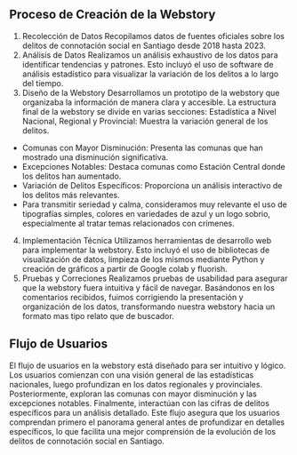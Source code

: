 ## Proceso de Creación de la Webstory
1. Recolección de Datos
Recopilamos datos de fuentes oficiales sobre los delitos de connotación social en Santiago desde 2018 hasta 2023. 
2. Análisis de Datos
Realizamos un análisis exhaustivo de los datos para identificar tendencias y patrones. Esto incluyó el uso de software de análisis estadístico para visualizar la variación de los delitos a lo largo del tiempo.
3. Diseño de la Webstory
Desarrollamos un prototipo de la webstory que organizaba la información de manera clara y accesible. La estructura final de la webstory se divide en varias secciones:
Estadística a Nivel Nacional, Regional y Provincial: Muestra la variación general de los delitos.
- Comunas con Mayor Disminución: Presenta las comunas que han mostrado una disminución significativa.
- Excepciones Notables: Destaca comunas como Estación Central donde los delitos han aumentado.
- Variación de Delitos Específicos: Proporciona un análisis interactivo de los delitos más relevantes.
- Para transmitir seriedad y calma, consideramos muy relevante el uso de tipografías simples, colores en variedades de azul y un logo sobrio, especialmente al tratar temas relacionados con crímenes.
4. Implementación Técnica
Utilizamos herramientas de desarrollo web para implementar la webstory. Esto incluyó el uso de bibliotecas de visualización de datos, limpieza de los mismos mediante Python y creación de gráficos a partir de Google colab y fluorish.
5. Pruebas y Correciones
Realizamos pruebas de usabilidad para asegurar que la webstory fuera intuitiva y fácil de navegar. Basándonos en los comentarios recibidos, fuimos corrigiendo la presentación y organización de los datos, transformando nuestra webstory hacia un formato mas tipo relato que de buscador. 
## Flujo de Usuarios
El flujo de usuarios en la webstory está diseñado para ser intuitivo y lógico. Los usuarios comienzan con una visión general de las estadísticas nacionales, luego profundizan en los datos regionales y provinciales. Posteriormente, exploran las comunas con mayor disminución y las excepciones notables. Finalmente, interactúan con las cifras de delitos específicos para un análisis detallado.
Este flujo asegura que los usuarios comprendan primero el panorama general antes de profundizar en detalles específicos, lo que facilita una mejor comprensión de la evolución de los delitos de connotación social en Santiago.
